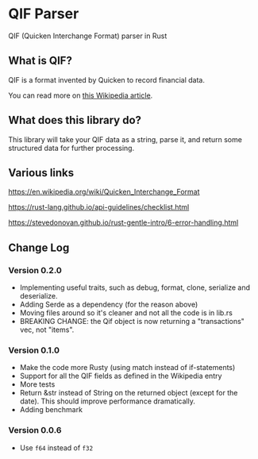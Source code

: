 # QIF Parser

QIF (Quicken Interchange Format) parser in Rust

## What is QIF?

QIF is a format invented by Quicken to record financial data.

You can read more on [this Wikipedia article](https://en.wikipedia.org/wiki/Quicken_Interchange_Format).

## What does this library do?

This library will take your QIF data as a string, parse it, and return some structured data for further processing.

## Various links

https://en.wikipedia.org/wiki/Quicken_Interchange_Format

https://rust-lang.github.io/api-guidelines/checklist.html

https://stevedonovan.github.io/rust-gentle-intro/6-error-handling.html

## Change Log

### Version 0.2.0
- Implementing useful traits, such as debug, format, clone, serialize and deserialize.
- Adding Serde as a dependency (for the reason above)
- Moving files around so it's cleaner and not all the code is in lib.rs
- BREAKING CHANGE: the Qif object is now returning a "transactions" vec, not "items".

### Version 0.1.0
- Make the code more Rusty (using match instead of if-statements)
- Support for all the QIF fields as defined in the Wikipedia entry
- More tests
- Return &str instead of String on the returned object (except for the date). This should improve performance dramatically.
- Adding benchmark

### Version 0.0.6

- Use `f64` instead of `f32`

